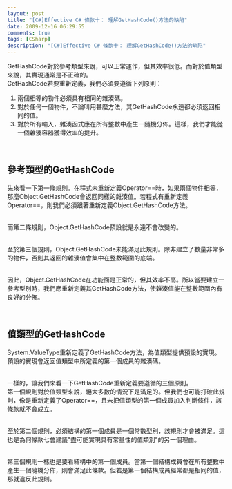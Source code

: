 ```yaml
---
layout: post
title: "[C#]Effective C# 條款十： 理解GetHashCode()方法的缺陷"
date: 2009-12-16 06:29:55
comments: true
tags: [CSharp]
description: "[C#]Effective C# 條款十： 理解GetHashCode()方法的缺陷"
---
```

<p>
	GetHashCode對於參考類型來說，可以正常運作，但其效率很低。而對於值類型來說，其實現通常是不正確的。<br />
	GetHashCode若要重新定義，我們必須要遵循下列原則：</p>
<ol>
	<li>
		兩個相等的物件必須具有相同的雜湊碼。</li>
	<li>
		對於任何一個物件，不論叫用甚麼方法，其GetHashCode永遠都必須返回相同的值。</li>
	<li>
		對於所有輸入，雜湊函式應在所有整數中產生一隨機分佈。這樣，我們才能從一個雜湊容器獲得效率的提升。</li>
</ol>
<p>
	 </p>
<h2>
	參考類型的GetHashCode</h2>
<p>
	先來看一下第一條規則。在程式未重新定義Operator==時，如果兩個物件相等，那麼Object.GetHashCode會返回同樣的雜湊值。若程式有重新定義Operator==，則我們必須跟著重新定義Object.GetHashCode方法。</p>
<p>
	<br />
	而第二條規則，Object.GetHashCode預設就是永遠不會改變的。</p>
<p>
	<br />
	至於第三個規則，Object.GetHashCode未能滿足此規則。除非建立了數量非常多的物件，否則其返回的雜湊值會集中在整數範圍的底端。</p>
<p>
	<br />
	因此，Object.GetHashCode在功能面是正常的，但其效率不高。所以當要建立一參考型別時，我們應重新定義其GetHashCode方法，使雜湊值能在整數範圍內有良好的分佈。</p>
<p>
	 </p>
<h2>
	值類型的GetHashCode</h2>
<p>
	System.ValueType重新定義了GetHashCode方法，為值類型提供預設的實現。預設的實現會返回值類型中所定義的第一個成員的雜湊碼。</p>
<p>
	<br />
	一樣的，讓我們來看一下GetHashCode重新定義要遵循的三個原則。<br />
	第一個規則對於值類型來說，絕大多數的情況下是滿足的。但我們也可能打破此規則，像是重新定義了Operator==，且未把值類型的第一個成員加入判斷條件，該條款就不會成立。</p>
<p>
	<br />
	至於第二個規則，必須結構的第一個成員是一個常數型別，該規則才會被滿足。這也是為何條款七會建議"盡可能實現具有常量性的值類別"的另一個理由。</p>
<p>
	<br />
	第三個規則一樣也是要看結構中的第一個成員。當第一個結構成員會在所有整數中產生一個隨機分佈，則會滿足此條款。但若是第一個結構成員經常都是相同的值，那就違反此規則。</p>
